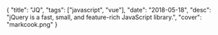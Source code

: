 {
    "title": "JQ",
    "tags": ["javascript", "vue"],
    "date": "2018-05-18",
    "desc": "jQuery is a fast, small, and feature-rich JavaScript library.",
    "cover": "markcook.png"
}

